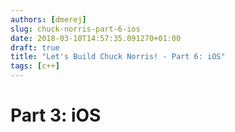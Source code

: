 ```yaml
---
authors: [dmerej]
slug: chuck-norris-part-6-ios
date: 2018-03-10T14:57:35.091270+01:00
draft: true
title: "Let's Build Chuck Norris! - Part 6: iOS"
tags: [c++]
---
```


# Part 3: iOS
